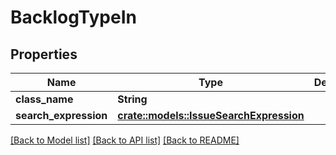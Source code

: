 # BacklogTypeIn

## Properties

Name | Type | Description | Notes
------------ | ------------- | ------------- | -------------
**class_name** | **String** |  | 
**search_expression** | [**crate::models::IssueSearchExpression**](IssueSearchExpression.md) |  | 

[[Back to Model list]](../README.md#documentation-for-models) [[Back to API list]](../README.md#documentation-for-api-endpoints) [[Back to README]](../README.md)


